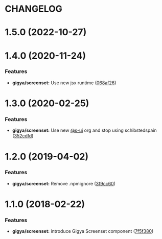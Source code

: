 # CHANGELOG

# 1.5.0 (2022-10-27)



# 1.4.0 (2020-11-24)


### Features

* **gigya/screenset:** Use new jsx runtime ([068af26](https://github.com/SUI-Components/adevinta-spain-components/commit/068af263b1b050bf8def90c42e93defd66751951))



# 1.3.0 (2020-02-25)


### Features

* **gigya/screenset:** Use new [@s-ui](https://github.com/s-ui) org and stop using schibstedspain ([352cdfd](https://github.com/SUI-Components/adevinta-spain-components/commit/352cdfdbbdd304182ea14685e66d0298c84ede01))



# 1.2.0 (2019-04-02)


### Features

* **gigya/screenset:** Remove .npmignore ([3f9cc60](https://github.com/SUI-Components/adevinta-spain-components/commit/3f9cc60107f816fc6a30704fe1809f7d94fe6330))



# 1.1.0 (2018-02-22)


### Features

* **gigya/screenset:** introduce Gigya Screenset component ([7f5f380](https://github.com/SUI-Components/adevinta-spain-components/commit/7f5f3808ee5b7a246f1fcbdb552d656fddc5d911))



